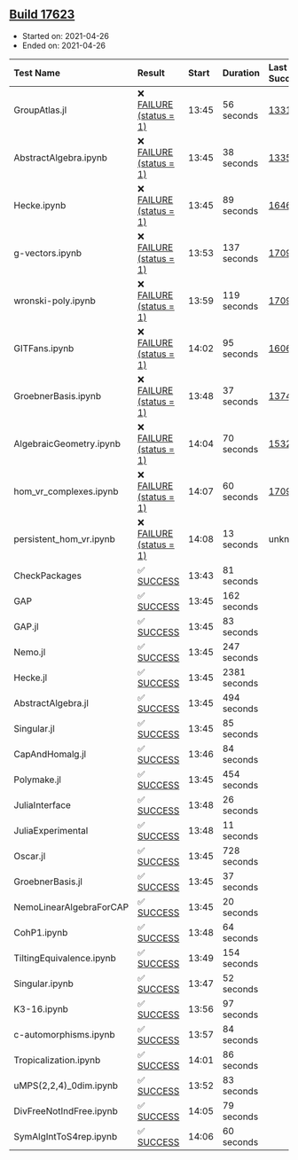 ## [Build 17623](https://oscarci.mathematik.uni-kl.de/job/oscar/17623/)

* Started on: 2021-04-26
* Ended on: 2021-04-26

| Test Name    | Result | Start | Duration | Last Success | First Failure |
|:-------------|:-------|:------|:---------|:-------------|:--------------|
| GroupAtlas.jl | ❌ [FAILURE (status = 1)](https://oscarci.mathematik.uni-kl.de/job/oscar/17623/artifact/logs/build-17623/GroupAtlas.jl.log) | 13:45 | 56 seconds | [13311](https://oscarci.mathematik.uni-kl.de/job/oscar/13311/) | [13312](https://oscarci.mathematik.uni-kl.de/job/oscar/13312/) |
| AbstractAlgebra.ipynb | ❌ [FAILURE (status = 1)](https://oscarci.mathematik.uni-kl.de/job/oscar/17623/artifact/logs/build-17623/AbstractAlgebra.ipynb.log) | 13:45 | 38 seconds | [13355](https://oscarci.mathematik.uni-kl.de/job/oscar/13355/) | [13356](https://oscarci.mathematik.uni-kl.de/job/oscar/13356/) |
| Hecke.ipynb | ❌ [FAILURE (status = 1)](https://oscarci.mathematik.uni-kl.de/job/oscar/17623/artifact/logs/build-17623/Hecke.ipynb.log) | 13:45 | 89 seconds | [16463](https://oscarci.mathematik.uni-kl.de/job/oscar/16463/) | [16464](https://oscarci.mathematik.uni-kl.de/job/oscar/16464/) |
| g-vectors.ipynb | ❌ [FAILURE (status = 1)](https://oscarci.mathematik.uni-kl.de/job/oscar/17623/artifact/logs/build-17623/g-vectors.ipynb.log) | 13:53 | 137 seconds | [17099](https://oscarci.mathematik.uni-kl.de/job/oscar/17099/) | [17100](https://oscarci.mathematik.uni-kl.de/job/oscar/17100/) |
| wronski-poly.ipynb | ❌ [FAILURE (status = 1)](https://oscarci.mathematik.uni-kl.de/job/oscar/17623/artifact/logs/build-17623/wronski-poly.ipynb.log) | 13:59 | 119 seconds | [17098](https://oscarci.mathematik.uni-kl.de/job/oscar/17098/) | [17099](https://oscarci.mathematik.uni-kl.de/job/oscar/17099/) |
| GITFans.ipynb | ❌ [FAILURE (status = 1)](https://oscarci.mathematik.uni-kl.de/job/oscar/17623/artifact/logs/build-17623/GITFans.ipynb.log) | 14:02 | 95 seconds | [16068](https://oscarci.mathematik.uni-kl.de/job/oscar/16068/) | [16069](https://oscarci.mathematik.uni-kl.de/job/oscar/16069/) |
| GroebnerBasis.ipynb | ❌ [FAILURE (status = 1)](https://oscarci.mathematik.uni-kl.de/job/oscar/17623/artifact/logs/build-17623/GroebnerBasis.ipynb.log) | 13:48 | 37 seconds | [13748](https://oscarci.mathematik.uni-kl.de/job/oscar/13748/) | [13749](https://oscarci.mathematik.uni-kl.de/job/oscar/13749/) |
| AlgebraicGeometry.ipynb | ❌ [FAILURE (status = 1)](https://oscarci.mathematik.uni-kl.de/job/oscar/17623/artifact/logs/build-17623/AlgebraicGeometry.ipynb.log) | 14:04 | 70 seconds | [15322](https://oscarci.mathematik.uni-kl.de/job/oscar/15322/) | [15323](https://oscarci.mathematik.uni-kl.de/job/oscar/15323/) |
| hom_vr_complexes.ipynb | ❌ [FAILURE (status = 1)](https://oscarci.mathematik.uni-kl.de/job/oscar/17623/artifact/logs/build-17623/hom_vr_complexes.ipynb.log) | 14:07 | 60 seconds | [17099](https://oscarci.mathematik.uni-kl.de/job/oscar/17099/) | [17100](https://oscarci.mathematik.uni-kl.de/job/oscar/17100/) |
| persistent_hom_vr.ipynb | ❌ [FAILURE (status = 1)](https://oscarci.mathematik.uni-kl.de/job/oscar/17623/artifact/logs/build-17623/persistent_hom_vr.ipynb.log) | 14:08 | 13 seconds | unknown | unknown |
| CheckPackages | ✅ [SUCCESS](https://oscarci.mathematik.uni-kl.de/job/oscar/17623/artifact/logs/build-17623/CheckPackages.log) | 13:43 | 81 seconds |  |  |
| GAP | ✅ [SUCCESS](https://oscarci.mathematik.uni-kl.de/job/oscar/17623/artifact/logs/build-17623/GAP.log) | 13:45 | 162 seconds |  |  |
| GAP.jl | ✅ [SUCCESS](https://oscarci.mathematik.uni-kl.de/job/oscar/17623/artifact/logs/build-17623/GAP.jl.log) | 13:45 | 83 seconds |  |  |
| Nemo.jl | ✅ [SUCCESS](https://oscarci.mathematik.uni-kl.de/job/oscar/17623/artifact/logs/build-17623/Nemo.jl.log) | 13:45 | 247 seconds |  |  |
| Hecke.jl | ✅ [SUCCESS](https://oscarci.mathematik.uni-kl.de/job/oscar/17623/artifact/logs/build-17623/Hecke.jl.log) | 13:45 | 2381 seconds |  |  |
| AbstractAlgebra.jl | ✅ [SUCCESS](https://oscarci.mathematik.uni-kl.de/job/oscar/17623/artifact/logs/build-17623/AbstractAlgebra.jl.log) | 13:45 | 494 seconds |  |  |
| Singular.jl | ✅ [SUCCESS](https://oscarci.mathematik.uni-kl.de/job/oscar/17623/artifact/logs/build-17623/Singular.jl.log) | 13:45 | 85 seconds |  |  |
| CapAndHomalg.jl | ✅ [SUCCESS](https://oscarci.mathematik.uni-kl.de/job/oscar/17623/artifact/logs/build-17623/CapAndHomalg.jl.log) | 13:46 | 84 seconds |  |  |
| Polymake.jl | ✅ [SUCCESS](https://oscarci.mathematik.uni-kl.de/job/oscar/17623/artifact/logs/build-17623/Polymake.jl.log) | 13:45 | 454 seconds |  |  |
| JuliaInterface | ✅ [SUCCESS](https://oscarci.mathematik.uni-kl.de/job/oscar/17623/artifact/logs/build-17623/JuliaInterface.log) | 13:48 | 26 seconds |  |  |
| JuliaExperimental | ✅ [SUCCESS](https://oscarci.mathematik.uni-kl.de/job/oscar/17623/artifact/logs/build-17623/JuliaExperimental.log) | 13:48 | 11 seconds |  |  |
| Oscar.jl | ✅ [SUCCESS](https://oscarci.mathematik.uni-kl.de/job/oscar/17623/artifact/logs/build-17623/Oscar.jl.log) | 13:45 | 728 seconds |  |  |
| GroebnerBasis.jl | ✅ [SUCCESS](https://oscarci.mathematik.uni-kl.de/job/oscar/17623/artifact/logs/build-17623/GroebnerBasis.jl.log) | 13:45 | 37 seconds |  |  |
| NemoLinearAlgebraForCAP | ✅ [SUCCESS](https://oscarci.mathematik.uni-kl.de/job/oscar/17623/artifact/logs/build-17623/NemoLinearAlgebraForCAP.log) | 13:45 | 20 seconds |  |  |
| CohP1.ipynb | ✅ [SUCCESS](https://oscarci.mathematik.uni-kl.de/job/oscar/17623/artifact/logs/build-17623/CohP1.ipynb.log) | 13:48 | 64 seconds |  |  |
| TiltingEquivalence.ipynb | ✅ [SUCCESS](https://oscarci.mathematik.uni-kl.de/job/oscar/17623/artifact/logs/build-17623/TiltingEquivalence.ipynb.log) | 13:49 | 154 seconds |  |  |
| Singular.ipynb | ✅ [SUCCESS](https://oscarci.mathematik.uni-kl.de/job/oscar/17623/artifact/logs/build-17623/Singular.ipynb.log) | 13:47 | 52 seconds |  |  |
| K3-16.ipynb | ✅ [SUCCESS](https://oscarci.mathematik.uni-kl.de/job/oscar/17623/artifact/logs/build-17623/K3-16.ipynb.log) | 13:56 | 97 seconds |  |  |
| c-automorphisms.ipynb | ✅ [SUCCESS](https://oscarci.mathematik.uni-kl.de/job/oscar/17623/artifact/logs/build-17623/c-automorphisms.ipynb.log) | 13:57 | 84 seconds |  |  |
| Tropicalization.ipynb | ✅ [SUCCESS](https://oscarci.mathematik.uni-kl.de/job/oscar/17623/artifact/logs/build-17623/Tropicalization.ipynb.log) | 14:01 | 86 seconds |  |  |
| uMPS(2,2,4)_0dim.ipynb | ✅ [SUCCESS](https://oscarci.mathematik.uni-kl.de/job/oscar/17623/artifact/logs/build-17623/uMPS-2-2-4-_0dim.ipynb.log) | 13:52 | 83 seconds |  |  |
| DivFreeNotIndFree.ipynb | ✅ [SUCCESS](https://oscarci.mathematik.uni-kl.de/job/oscar/17623/artifact/logs/build-17623/DivFreeNotIndFree.ipynb.log) | 14:05 | 79 seconds |  |  |
| SymAlgIntToS4rep.ipynb | ✅ [SUCCESS](https://oscarci.mathematik.uni-kl.de/job/oscar/17623/artifact/logs/build-17623/SymAlgIntToS4rep.ipynb.log) | 14:06 | 60 seconds |  |  |
